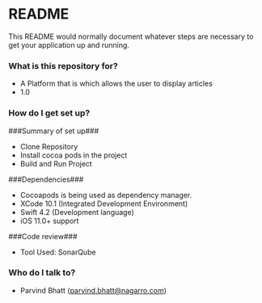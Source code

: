 # README #

This README would normally document whatever steps are necessary to get your application up and running.

### What is this repository for? ###

* A Platform that is which allows the user to display articles
* 1.0
### How do I get set up? ###

###Summary of set up###
* Clone Repository
* Install cocoa pods in the project
* Build and Run Project

###Dependencies###
* Cocoapods is being used as dependency manager.
* XCode 10.1 (Integrated Development Environment)
* Swift 4.2 (Development language)
* iOS 11.0+ support

###Code review###
* Tool Used: SonarQube

### Who do I talk to? ###

* Parvind Bhatt (parvind.bhatt@nagarro.com)
